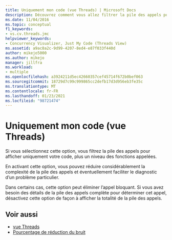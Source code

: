 ```yaml
---
title: Uniquement mon code (vue Threads) | Microsoft Docs
description: Découvrez comment vous allez filtrer la pile des appels pour afficher uniquement votre code plus un niveau de fonctions appelées si vous sélectionnez l’option Uniquement mon code.
ms.date: 11/04/2016
ms.topic: conceptual
f1_keywords:
- vs.cv.threads.jmc
helpviewer_keywords:
- Concurrency Visualizer, Just My Code (Threads View)
ms.assetid: a9ac8a2c-9d99-4207-8ed4-e87f033f440d
author: mikejo5000
ms.author: mikejo
manager: jillfra
ms.workload:
- multiple
ms.openlocfilehash: a3924211d5ec42660357cef45714f672b0bef063
ms.sourcegitcommit: 18729d7c99c999865cc2defb17d3d956eb3fe35c
ms.translationtype: MT
ms.contentlocale: fr-FR
ms.lasthandoff: 01/23/2021
ms.locfileid: "98721474"
---
```

# <a name="just-my-code-threads-view"></a>Uniquement mon code (vue Threads)
Si vous sélectionnez cette option, vous filtrez la pile des appels pour afficher uniquement votre code, plus un niveau des fonctions appelées.

 En activant cette option, vous pouvez réduire considérablement la complexité de la pile des appels et éventuellement faciliter le diagnostic d’un problème particulier.

 Dans certains cas, cette option peut éliminer l’appel bloquant. Si vous avez besoin des détails de la pile des appels complète pour déterminer cet appel, désactivez cette option de façon à afficher la totalité de la pile des appels.

## <a name="see-also"></a>Voir aussi
- [vue Threads](../profiling/threads-view-parallel-performance.md)
- [Pourcentage de réduction du bruit](../profiling/noise-reduction-percentage.md)